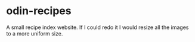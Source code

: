 # odin-recipes
A small recipe index website. If I could redo it I would resize all the images to a more uniform size.
